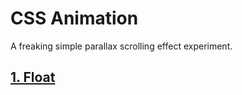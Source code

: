 # CSS Animation

A freaking simple parallax scrolling effect experiment.

## [1. Float](https://linxea.github.io/css-animation/float)
